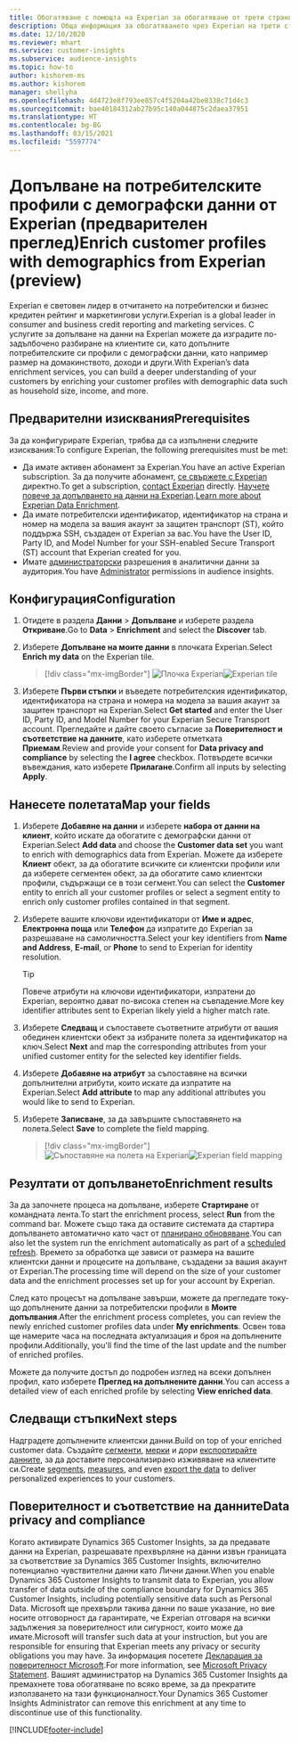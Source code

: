 ```yaml
---
title: Обогатяване с помощта на Experian за обогатяване от трети страни
description: Обща информация за обогатяването чрез Experian на трети страни.
ms.date: 12/10/2020
ms.reviewer: mhart
ms.service: customer-insights
ms.subservice: audience-insights
ms.topic: how-to
author: kishorem-ms
ms.author: kishorem
manager: shellyha
ms.openlocfilehash: 4d4723e8f793ee857c4f5204a42be8338c71d4c3
ms.sourcegitcommit: bae40184312ab27b95c140a044875c2daea37951
ms.translationtype: HT
ms.contentlocale: bg-BG
ms.lasthandoff: 03/15/2021
ms.locfileid: "5597774"
---
```

# <a name="enrich-customer-profiles-with-demographics-from-experian-preview"></a><span data-ttu-id="cd9b4-103">Допълване на потребителските профили с демографски данни от Experian (предварителен преглед)</span><span class="sxs-lookup"><span data-stu-id="cd9b4-103">Enrich customer profiles with demographics from Experian (preview)</span></span>

<span data-ttu-id="cd9b4-104">Experian е световен лидер в отчитането на потребителски и бизнес кредитен рейтинг и маркетингови услуги.</span><span class="sxs-lookup"><span data-stu-id="cd9b4-104">Experian is a global leader in consumer and business credit reporting and marketing services.</span></span> <span data-ttu-id="cd9b4-105">С услугите за допълване на данни на Experian можете да изградите по-задълбочено разбиране на клиентите си, като допълните потребителските си профили с демографски данни, като например размер на домакинството, доходи и други.</span><span class="sxs-lookup"><span data-stu-id="cd9b4-105">With Experian’s data enrichment services, you can build a deeper understanding of your customers by enriching your customer profiles with demographic data such as household size, income, and more.</span></span>

## <a name="prerequisites"></a><span data-ttu-id="cd9b4-106">Предварителни изисквания</span><span class="sxs-lookup"><span data-stu-id="cd9b4-106">Prerequisites</span></span>

<span data-ttu-id="cd9b4-107">За да конфигурирате Experian, трябва да са изпълнени следните изисквания:</span><span class="sxs-lookup"><span data-stu-id="cd9b4-107">To configure Experian, the following prerequisites must be met:</span></span>

- <span data-ttu-id="cd9b4-108">Да имате активен абонамент за Experian.</span><span class="sxs-lookup"><span data-stu-id="cd9b4-108">You have an active Experian subscription.</span></span> <span data-ttu-id="cd9b4-109">За да получите абонамент, [се свържете с Experian](https://www.experian.com/marketing-services/contact) директно.</span><span class="sxs-lookup"><span data-stu-id="cd9b4-109">To get a subscription, [contact Experian](https://www.experian.com/marketing-services/contact) directly.</span></span> <span data-ttu-id="cd9b4-110">[Научете повече за допълването на данни на Experian](https://www.experian.com/marketing-services/microsoft?cmpid=ems_web_mci_cdppage).</span><span class="sxs-lookup"><span data-stu-id="cd9b4-110">[Learn more about Experian Data Enrichment](https://www.experian.com/marketing-services/microsoft?cmpid=ems_web_mci_cdppage).</span></span>
- <span data-ttu-id="cd9b4-111">Да имате потребителски идентификатор, идентификатор на страна и номер на модела за вашия акаунт за защитен транспорт (ST), който поддържа SSH, създаден от Experian за вас.</span><span class="sxs-lookup"><span data-stu-id="cd9b4-111">You have the User ID, Party ID, and Model Number for your SSH-enabled Secure Transport (ST) account that Experian created for you.</span></span>
- <span data-ttu-id="cd9b4-112">Имате [администраторски](permissions.md#administrator) разрешения в аналитични данни за аудитория.</span><span class="sxs-lookup"><span data-stu-id="cd9b4-112">You have [Administrator](permissions.md#administrator) permissions in audience insights.</span></span>

## <a name="configuration"></a><span data-ttu-id="cd9b4-113">Конфигурация</span><span class="sxs-lookup"><span data-stu-id="cd9b4-113">Configuration</span></span>

1. <span data-ttu-id="cd9b4-114">Отидете в раздела **Данни** > **Допълване** и изберете раздела **Откриване**.</span><span class="sxs-lookup"><span data-stu-id="cd9b4-114">Go to **Data** > **Enrichment** and select the **Discover** tab.</span></span>

1. <span data-ttu-id="cd9b4-115">Изберете **Допълване на моите данни** в плочката Experian.</span><span class="sxs-lookup"><span data-stu-id="cd9b4-115">Select **Enrich my data** on the Experian tile.</span></span>

   > [!div class="mx-imgBorder"]
   > <span data-ttu-id="cd9b4-116">![Плочка Experian](media/experian-tile.png "Плочка Experian")</span><span class="sxs-lookup"><span data-stu-id="cd9b4-116">![Experian tile](media/experian-tile.png "Experian tile")</span></span>

1. <span data-ttu-id="cd9b4-117">Изберете **Първи стъпки** и въведете потребителския идентификатор, идентификатора на страна и номера на модела за вашия акаунт за защитен транспорт на Experian.</span><span class="sxs-lookup"><span data-stu-id="cd9b4-117">Select **Get started** and enter the User ID, Party ID, and Model Number for your Experian Secure Transport account.</span></span> <span data-ttu-id="cd9b4-118">Прегледайте и дайте своето съгласие за **Поверителност и съответствие на данните**, като изберете отметката **Приемам**.</span><span class="sxs-lookup"><span data-stu-id="cd9b4-118">Review and provide your consent for **Data privacy and compliance** by selecting the **I agree** checkbox.</span></span> <span data-ttu-id="cd9b4-119">Потвърдете всички въвеждания, като изберете **Прилагане**.</span><span class="sxs-lookup"><span data-stu-id="cd9b4-119">Confirm all inputs by selecting **Apply**.</span></span>

## <a name="map-your-fields"></a><span data-ttu-id="cd9b4-120">Нанесете полетата</span><span class="sxs-lookup"><span data-stu-id="cd9b4-120">Map your fields</span></span>

1.  <span data-ttu-id="cd9b4-121">Изберете **Добавяне на данни** и изберете **набора от данни на клиент**, който искате да обогатите с демографски данни от Experian.</span><span class="sxs-lookup"><span data-stu-id="cd9b4-121">Select **Add data** and choose the **Customer data set** you want to enrich with demographics data from Experian.</span></span> <span data-ttu-id="cd9b4-122">Можете да изберете **Клиент** обект, за да обогатите всичките си клиентски профили или да изберете сегментен обект, за да обогатите само клиентски профили, съдържащи се в този сегмент.</span><span class="sxs-lookup"><span data-stu-id="cd9b4-122">You can select the **Customer** entity to enrich all your customer profiles or select a segment entity to enrich only customer profiles contained in that segment.</span></span>

1. <span data-ttu-id="cd9b4-123">Изберете вашите ключови идентификатори от **Име и адрес**, **Електронна поща** или **Телефон** да изпратите до Experian за разрешаване на самоличността.</span><span class="sxs-lookup"><span data-stu-id="cd9b4-123">Select your key identifiers from **Name and Address**, **E-mail**, or **Phone** to send to Experian for identity resolution.</span></span>

   > [!TIP]
   > <span data-ttu-id="cd9b4-124">Повече атрибути на ключови идентификатори, изпратени до Experian, вероятно дават по-висока степен на съвпадение.</span><span class="sxs-lookup"><span data-stu-id="cd9b4-124">More key identifier attributes sent to Experian likely yield a higher match rate.</span></span>

1. <span data-ttu-id="cd9b4-125">Изберете **Следващ** и съпоставете съответните атрибути от вашия обединен клиентски обект за избраните полета за идентификатор на ключ.</span><span class="sxs-lookup"><span data-stu-id="cd9b4-125">Select **Next** and map the corresponding attributes from your unified customer entity for the selected key identifier fields.</span></span>

1. <span data-ttu-id="cd9b4-126">Изберете **Добавяне на атрибут** за съпоставяне на всички допълнителни атрибути, които искате да изпратите на Experian.</span><span class="sxs-lookup"><span data-stu-id="cd9b4-126">Select **Add attribute** to map any additional attributes you would like to send to Experian.</span></span>

1.  <span data-ttu-id="cd9b4-127">Изберете **Записване**, за да завършите съпоставянето на полета.</span><span class="sxs-lookup"><span data-stu-id="cd9b4-127">Select **Save** to complete the field mapping.</span></span>

    > [!div class="mx-imgBorder"]
    > <span data-ttu-id="cd9b4-128">![Съпоставяне на полета на Experian](media/experian-field-mapping.png "Съпоставяне на полета на Experian")</span><span class="sxs-lookup"><span data-stu-id="cd9b4-128">![Experian field mapping](media/experian-field-mapping.png "Experian field mapping")</span></span>

## <a name="enrichment-results"></a><span data-ttu-id="cd9b4-129">Резултати от допълването</span><span class="sxs-lookup"><span data-stu-id="cd9b4-129">Enrichment results</span></span>

<span data-ttu-id="cd9b4-130">За да започнете процеса на допълване, изберете **Стартиране** от командната лента.</span><span class="sxs-lookup"><span data-stu-id="cd9b4-130">To start the enrichment process, select **Run** from the command bar.</span></span> <span data-ttu-id="cd9b4-131">Можете също така да оставите системата да стартира допълването автоматично като част от [планирано обновяване](system.md#schedule-tab).</span><span class="sxs-lookup"><span data-stu-id="cd9b4-131">You can also let the system run the enrichment automatically as part of a [scheduled refresh](system.md#schedule-tab).</span></span> <span data-ttu-id="cd9b4-132">Времето за обработка ще зависи от размера на вашите клиентски данни и процесите на допълване, създадени за вашия акаунт от Experian.</span><span class="sxs-lookup"><span data-stu-id="cd9b4-132">The processing time will depend on the size of your customer data and the enrichment processes set up for your account by Experian.</span></span>

<span data-ttu-id="cd9b4-133">След като процесът на допълване завърши, можете да прегледате току-що допълнените данни за потребителски профили в **Моите допълвания**.</span><span class="sxs-lookup"><span data-stu-id="cd9b4-133">After the enrichment process completes, you can review the newly enriched customer profiles data under **My enrichments**.</span></span> <span data-ttu-id="cd9b4-134">Освен това ще намерите часа на последната актуализация и броя на допълнените профили.</span><span class="sxs-lookup"><span data-stu-id="cd9b4-134">Additionally, you'll find the time of the last update and the number of enriched profiles.</span></span>

<span data-ttu-id="cd9b4-135">Можете да получите достъп до подробен изглед на всеки допълнен профил, като изберете **Преглед на допълнените данни**.</span><span class="sxs-lookup"><span data-stu-id="cd9b4-135">You can access a detailed view of each enriched profile by selecting **View enriched data**.</span></span>

## <a name="next-steps"></a><span data-ttu-id="cd9b4-136">Следващи стъпки</span><span class="sxs-lookup"><span data-stu-id="cd9b4-136">Next steps</span></span>

<span data-ttu-id="cd9b4-137">Надградете допълнените клиентски данни.</span><span class="sxs-lookup"><span data-stu-id="cd9b4-137">Build on top of your enriched customer data.</span></span> <span data-ttu-id="cd9b4-138">Създайте [сегменти](segments.md), [мерки](measures.md) и дори [експортирайте данните](export-destinations.md), за да доставите персонализирано изживяване на клиентите си.</span><span class="sxs-lookup"><span data-stu-id="cd9b4-138">Create [segments](segments.md), [measures](measures.md), and even [export the data](export-destinations.md) to deliver personalized experiences to your customers.</span></span>

## <a name="data-privacy-and-compliance"></a><span data-ttu-id="cd9b4-139">Поверителност и съответствие на данните</span><span class="sxs-lookup"><span data-stu-id="cd9b4-139">Data privacy and compliance</span></span>

<span data-ttu-id="cd9b4-140">Когато активирате Dynamics 365 Customer Insights, за да предавате данни на Experian, разрешавате прехвърляне на данни извън границата за съответствие за Dynamics 365 Customer Insights, включително потенциално чувствителни данни като Лични данни.</span><span class="sxs-lookup"><span data-stu-id="cd9b4-140">When you enable Dynamics 365 Customer Insights to transmit data to Experian, you allow transfer of data outside of the compliance boundary for Dynamics 365 Customer Insights, including potentially sensitive data such as Personal Data.</span></span> <span data-ttu-id="cd9b4-141">Microsoft ще прехвърли такива данни по ваше указание, но вие носите отговорност да гарантирате, че Experian отговаря на всички задължения за поверителност или сигурност, които може да имате.</span><span class="sxs-lookup"><span data-stu-id="cd9b4-141">Microsoft will transfer such data at your instruction, but you are responsible for ensuring that Experian meets any privacy or security obligations you may have.</span></span> <span data-ttu-id="cd9b4-142">За информация посетете [Декларация за поверителност Microsoft](https://go.microsoft.com/fwlink/?linkid=396732).</span><span class="sxs-lookup"><span data-stu-id="cd9b4-142">For more information, see [Microsoft Privacy Statement](https://go.microsoft.com/fwlink/?linkid=396732).</span></span>
<span data-ttu-id="cd9b4-143">Вашият администратор на Dynamics 365 Customer Insights да премахнете това обогатяване по всяко време, за да прекратите използването на тази функционалност.</span><span class="sxs-lookup"><span data-stu-id="cd9b4-143">Your Dynamics 365 Customer Insights Administrator can remove this enrichment at any time to discontinue use of this functionality.</span></span>


[!INCLUDE[footer-include](../includes/footer-banner.md)]